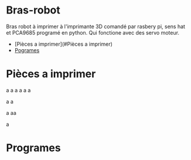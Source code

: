 Bras-robot
==========
Bras robot à imprimer à l'imprimante 3D comandé par rasbery pi, sens hat et PCA9685 programé en python. Qui fonctione avec des servo moteur.
  + [Pièces a imprimer](#Pièces a imprimer)
  + [Pogrames](#Programes)


Pièces a imprimer
=================
a
a
a
a
a
a

a
a

a
aa

a

Programes
=========

